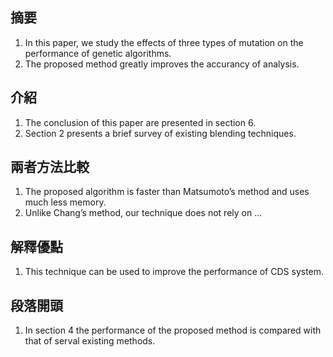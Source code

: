 ## 摘要
1. In this paper, we study the effects of three types of mutation on the performance of genetic algorithms.
2. The proposed method greatly improves the accurancy of analysis. 

## 介紹
1. The conclusion of this paper are presented in section 6.
2. Section 2 presents a brief survey of existing blending techniques.

## 兩者方法比較
1. The proposed algorithm is faster than Matsumoto’s method and uses much less memory.
2. Unlike Chang’s method, our technique does not rely on ...

## 解釋優點
1. This technique can be used to improve the performance of CDS system.

## 段落開頭
1. In section 4 the performance of the proposed method is compared with that of serval existing methods. 
